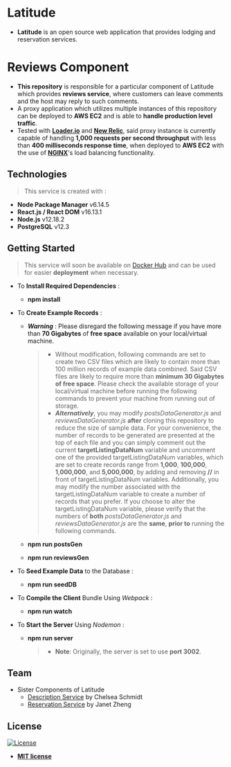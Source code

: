 # Latitude

- **Latitude** is an open source web application that provides lodging and reservation services.

# Reviews Component

- **This repository** is responsible for a particular component of Latitude which provides **reviews service**, where customers can leave comments and the host may reply to such comments.
- A proxy application which utilizes multiple instances of this repository can be deployed to **AWS EC2** and is able to **handle production level traffic**.
 - Tested with <a href="https://loader.io/" target="_blank">**Loader.io**</a> and <a href="https://newrelic.com/" target="_blank">**New Relic**</a>, said proxy instance is currently capable of handling **1,000 requests per second throughput** with less than **400 milliseconds response time**, when deployed to **AWS EC2** with the use of <a href="https://www.nginx.com/" target="_blank">**NGINX**</a>'s load balancing functionality.


## Technologies
> This service is created with :
- **Node Package Manager**    v6.14.5
- **React.js / React DOM**    v16.13.1
- **Node.js**    v12.18.2
- **PostgreSQL**    v12.3


## Getting Started
> This service will soon be available on <a href="https://hub.docker.com/repository/docker/wpark95/" target="_blank">Docker Hub</a> and can be used for easier **deployment** when necessary.

- To **Install Required Dependencies** :
  - **npm install**

- To **Create Example Records** :
  - ***Warning*** : Please disregard the following message if you have more than **70 Gigabytes** of **free space** available on your local/virtual machine.
    > - Without modification, following commands are set to create two CSV files which are likely to contain more than 100 million records of example data combined. Said CSV files are likely to require more than **minimum 30 Gigabytes of free space**. Please check the available storage of your local/virtual machine before running the following commands to prevent your machine from running out of storage.
    > - ***Alternatively***, you may modify *postsDataGenerator.js* and *reviewsDataGenerator.js* **after** cloning this repository to reduce the size of sample data. For your convenience, the number of records to be generated are presented at the top of each file and you can simply comment out the current **targetListingDataNum** variable and uncomment one of the provided targetListingDataNum variables, which are set to create records range from **1,000**, **100,000**, **1,000,000**, and **5,000,000**, by adding and removing **//** in front of targetListingDataNum variables. Additionally, you may modify the number associated with the targetListingDataNum variable to create a number of records that you prefer. If you choose to alter the targetListingDataNum variable, please verify that the numbers of **both** *postsDataGenerator.js* and *reviewsDataGenerator.js* are the **same**, **prior to** running the following commands.

  - **npm run postsGen**
  - **npm run reviewsGen**

- To **Seed Example Data** to the Database :
  - **npm run seedDB**

- To **Compile the Client** Bundle Using *Webpack* :
  - **npm run watch**

- To **Start the Server** Using *Nodemon* :
  - **npm run server**
    > - **Note**: Originally, the server is set to use **port 3002**.


## Team
- Sister Components of Latitude
  - <a href="https://github.com/Seattle-Explorers/latitude_SDC_chelsea" target="_blank">Description Service</a> by Chelsea Schmidt
  - <a href="https://github.com/Seattle-Explorers/latitude_reservations" target="_blank">Reservation Service</a> by Janet Zheng


## License
[![License](http://img.shields.io/:license-mit-blue.svg?style=flat-square)](http://badges.mit-license.org)

- **[MIT license](http://opensource.org/licenses/mit-license.php)**

